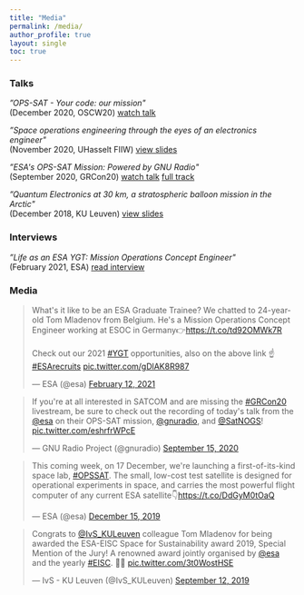 ```yaml
---
title: "Media"
permalink: /media/
author_profile: true
layout: single
toc: true
---
```


### Talks

*”OPS-SAT - Your code: our mission"* <br/>(December 2020, OSCW20) <a href="https://www.youtube.com/watch?v=WUinXX2jM-U" target="_blank">watch talk</a>

*”Space operations engineering through the eyes of an electronics engineer"* <br/>(November 2020, UHasselt FIIW) [view slides](/media/talks/ops_engineering_mladenov_20201112.pdf)
<br/>

*”ESA's OPS-SAT Mission: Powered by GNU Radio"* <br/>(September 2020, GRCon20) [watch talk](https://www.youtube.com/watch?v=qByw7sJz720) [full track](https://youtu.be/sFqIkXxhc14?t=11089)
<br/>

*”Quantum Electronics at 30 km, a stratospheric balloon mission in the Arctic"* <br/>(December 2018, KU Leuven) [view slides](/media/talks/quantum_elecs_20181207.pdf)
<br/>

### Interviews

*”Life as an ESA YGT: Mission Operations Concept Engineer"* <br/>
(February 2021, ESA) <a href="https://www.esa.int/About_Us/Careers_at_ESA/Life_as_an_ESA_YGT_Mission_Operations_Concept_Engineer" target="_blank">read interview</a>

### Media

<blockquote class="twitter-tweet" data-theme="dark"><p lang="en" dir="ltr">What&#39;s it like to be an ESA Graduate Trainee? We chatted to 24-year-old Tom Mladenov from Belgium. He&#39;s a Mission Operations Concept Engineer working at ESOC in Germany👉<a href="https://t.co/td92OMWk7R">https://t.co/td92OMWk7R</a> <br><br>Check out our 2021 <a href="https://twitter.com/hashtag/YGT?src=hash&amp;ref_src=twsrc%5Etfw">#YGT</a> opportunities, also on the above link ☝️<a href="https://twitter.com/hashtag/ESArecruits?src=hash&amp;ref_src=twsrc%5Etfw">#ESArecruits</a> <a href="https://t.co/gDlAK8R987">pic.twitter.com/gDlAK8R987</a></p>&mdash; ESA (@esa) <a href="https://twitter.com/esa/status/1360240889600348165?ref_src=twsrc%5Etfw">February 12, 2021</a></blockquote> <script async src="https://platform.twitter.com/widgets.js" charset="utf-8"></script>

<blockquote class="twitter-tweet" data-dnt="true" data-theme="dark"><p lang="en" dir="ltr">If you&#39;re at all interested in SATCOM and are missing the <a href="https://twitter.com/hashtag/GRCon20?src=hash&amp;ref_src=twsrc%5Etfw">#GRCon20</a> livestream, be sure to check out the recording of today&#39;s talk from the <a href="https://twitter.com/esa?ref_src=twsrc%5Etfw">@esa</a> on their OPS-SAT mission, <a href="https://twitter.com/gnuradio?ref_src=twsrc%5Etfw">@gnuradio</a>, and <a href="https://twitter.com/SatNOGS?ref_src=twsrc%5Etfw">@SatNOGS</a>! <a href="https://t.co/eshrfrWPcE">pic.twitter.com/eshrfrWPcE</a></p>&mdash; GNU Radio Project (@gnuradio) <a href="https://twitter.com/gnuradio/status/1305943208157945856?ref_src=twsrc%5Etfw">September 15, 2020</a></blockquote> <script async src="https://platform.twitter.com/widgets.js" charset="utf-8"></script>

<blockquote class="twitter-tweet" data-dnt="true" data-theme="dark"><p lang="en" dir="ltr">This coming week, on 17 December, we&#39;re launching a first-of-its-kind space lab, <a href="https://twitter.com/hashtag/OPSSAT?src=hash&amp;ref_src=twsrc%5Etfw">#OPSSAT</a>. The small, low-cost test satellite is designed for operational experiments in space, and carries the most powerful flight computer of any current ESA satellite👇<a href="https://t.co/DdGyM0tOaQ">https://t.co/DdGyM0tOaQ</a></p>&mdash; ESA (@esa) <a href="https://twitter.com/esa/status/1206135559829303297?ref_src=twsrc%5Etfw">December 15, 2019</a></blockquote> <script async src="https://platform.twitter.com/widgets.js" charset="utf-8"></script>

<blockquote class="twitter-tweet" data-theme="dark"><p lang="en" dir="ltr">Congrats to <a href="https://twitter.com/IvS_KULeuven?ref_src=twsrc%5Etfw">@IvS_KULeuven</a> colleague Tom Mladenov for being awarded the ESA-EISC Space for Sustainability award 2019, Special Mention of the Jury! A renowned award jointly organised by <a href="https://twitter.com/esa?ref_src=twsrc%5Etfw">@esa</a> and the yearly <a href="https://twitter.com/hashtag/EISC?src=hash&amp;ref_src=twsrc%5Etfw">#EISC</a>. 🍾🎉 <a href="https://t.co/3t0WostHSE">pic.twitter.com/3t0WostHSE</a></p>&mdash; IvS - KU Leuven (@IvS_KULeuven) <a href="https://twitter.com/IvS_KULeuven/status/1172076142532202496?ref_src=twsrc%5Etfw">September 12, 2019</a></blockquote> <script async src="https://platform.twitter.com/widgets.js" charset="utf-8"></script>